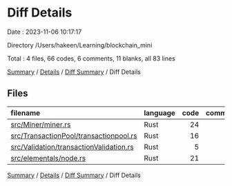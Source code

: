 # Diff Details

Date : 2023-11-06 10:17:17

Directory /Users/hakeen/Learning/blockchain_mini

Total : 4 files,  66 codes, 6 comments, 11 blanks, all 83 lines

[Summary](results.md) / [Details](details.md) / [Diff Summary](diff.md) / Diff Details

## Files
| filename | language | code | comment | blank | total |
| :--- | :--- | ---: | ---: | ---: | ---: |
| [src/Miner/miner.rs](/src/Miner/miner.rs) | Rust | 24 | 3 | 3 | 30 |
| [src/TransactionPool/transactionpool.rs](/src/TransactionPool/transactionpool.rs) | Rust | 16 | 2 | 4 | 22 |
| [src/Validation/transactionValidation.rs](/src/Validation/transactionValidation.rs) | Rust | 5 | 0 | 2 | 7 |
| [src/elementals/node.rs](/src/elementals/node.rs) | Rust | 21 | 1 | 2 | 24 |

[Summary](results.md) / [Details](details.md) / [Diff Summary](diff.md) / Diff Details